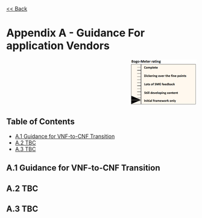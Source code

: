 [<< Back](../../kubernetes)
# Appendix A - Guidance For application Vendors
<p align="right"><img src="../figures/bogo_ifo.png" alt="scope" title="Scope" width="35%"/></p>

## Table of Contents

* [A.1 Guidance for VNF-to-CNF Transition](#A.2)
* [A.2 TBC](#A.3)
* [A.3 TBC](#A.4)

<a name="A.1"></a>
## A.1 Guidance for VNF-to-CNF Transition

<a name="A.2"></a>
## A.2 TBC

<a name="A.3"></a>
## A.3 TBC
